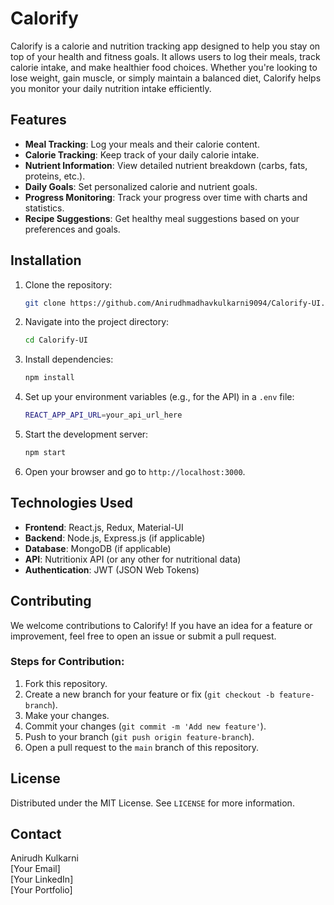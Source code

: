 
# Calorify

Calorify is a calorie and nutrition tracking app designed to help you stay on top of your health and fitness goals. It allows users to log their meals, track calorie intake, and make healthier food choices. Whether you're looking to lose weight, gain muscle, or simply maintain a balanced diet, Calorify helps you monitor your daily nutrition intake efficiently.

## Features

- **Meal Tracking**: Log your meals and their calorie content.
- **Calorie Tracking**: Keep track of your daily calorie intake.
- **Nutrient Information**: View detailed nutrient breakdown (carbs, fats, proteins, etc.).
- **Daily Goals**: Set personalized calorie and nutrient goals.
- **Progress Monitoring**: Track your progress over time with charts and statistics.
- **Recipe Suggestions**: Get healthy meal suggestions based on your preferences and goals.
  
## Installation

1. Clone the repository:
   ```bash
   git clone https://github.com/Anirudhmadhavkulkarni9094/Calorify-UI.git
   ```
2. Navigate into the project directory:
   ```bash
   cd Calorify-UI
   ```
3. Install dependencies:
   ```bash
   npm install
   ```
4. Set up your environment variables (e.g., for the API) in a `.env` file:
   ```bash
   REACT_APP_API_URL=your_api_url_here
   ```
5. Start the development server:
   ```bash
   npm start
   ```
6. Open your browser and go to `http://localhost:3000`.

## Technologies Used

- **Frontend**: React.js, Redux, Material-UI
- **Backend**: Node.js, Express.js (if applicable)
- **Database**: MongoDB (if applicable)
- **API**: Nutritionix API (or any other for nutritional data)
- **Authentication**: JWT (JSON Web Tokens)

## Contributing

We welcome contributions to Calorify! If you have an idea for a feature or improvement, feel free to open an issue or submit a pull request.

### Steps for Contribution:

1. Fork this repository.
2. Create a new branch for your feature or fix (`git checkout -b feature-branch`).
3. Make your changes.
4. Commit your changes (`git commit -m 'Add new feature'`).
5. Push to your branch (`git push origin feature-branch`).
6. Open a pull request to the `main` branch of this repository.

## License

Distributed under the MIT License. See `LICENSE` for more information.

## Contact

Anirudh Kulkarni  
[Your Email]  
[Your LinkedIn]  
[Your Portfolio]

